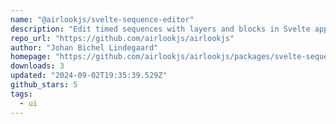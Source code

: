 ```yaml
---
name: "@airlookjs/svelte-sequence-editor"
description: "Edit timed sequences with layers and blocks in Svelte apps."
repo_url: "https://github.com/airlookjs/airlookjs"
author: "Johan Bichel Lindegaard"
homepage: "https://github.com/airlookjs/airlookjs/packages/svelte-sequence-editor#readme"
downloads: 3
updated: "2024-09-02T19:35:39.529Z"
github_stars: 5
tags: 
  - ui
---
```

